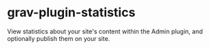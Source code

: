 # grav-plugin-statistics
View statistics about your site's content within the Admin plugin, and optionally publish them on your site.
